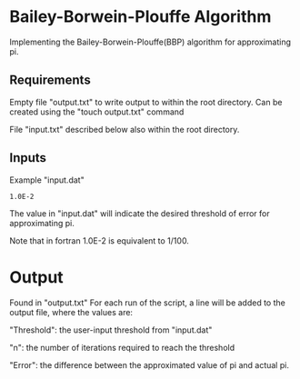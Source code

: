 # Bailey-Borwein-Plouffe Algorithm

Implementing the Bailey-Borwein-Plouffe(BBP) algorithm for approximating pi.

## Requirements

Empty file "output.txt" to write output to within the root directory. Can be created using the "touch output.txt" command

File "input.txt" described below also within the root directory.

## Inputs

Example "input.dat"

```
1.0E-2
```

The value in "input.dat" will indicate the desired threshold of error for approximating pi.

Note that in fortran 1.0E-2 is equivalent to 1/100.

# Output

Found in "output.txt"
For each run of the script, a line will be added to the output file, where the values are:

"Threshold": the user-input threshold from "input.dat"

"n": the number of iterations required to reach the threshold

"Error": the difference between the approximated value of pi and actual pi.
